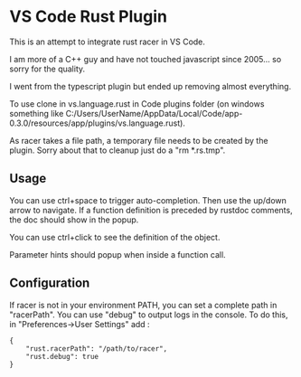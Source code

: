 VS Code Rust Plugin
===================

This is an attempt to integrate rust racer in VS Code.

I am more of a C++ guy and have not touched javascript since 2005... so sorry for the quality.

I went from the typescript plugin but ended up removing almost everything. 

To use clone in vs.language.rust in Code plugins folder 
(on windows something like C:/Users/UserName/AppData/Local/Code/app-0.3.0/resources/app/plugins/vs.language.rust).

As racer takes a file path, a temporary file needs to be created by the plugin.
Sorry about that to cleanup just do a "rm *.rs.tmp".

Usage
-----

You can use ctrl+space to trigger auto-completion. Then use the up/down arrow to navigate.
If a function definition is preceded by rustdoc comments, the doc should show in the popup.

You can use ctrl+click to see the definition of the object.

Parameter hints should popup when inside a function call.

Configuration
-------------

If racer is not in your environment PATH, you can set a complete path in "racerPath".
You can use "debug" to output logs in the console.
To do this, in "Preferences->User Settings" add :

	{
		"rust.racerPath": "/path/to/racer",
		"rust.debug": true
	}
	